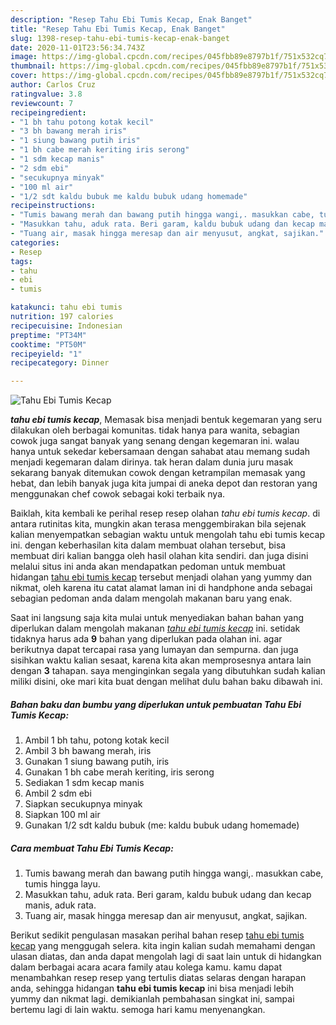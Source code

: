 ```yaml
---
description: "Resep Tahu Ebi Tumis Kecap, Enak Banget"
title: "Resep Tahu Ebi Tumis Kecap, Enak Banget"
slug: 1398-resep-tahu-ebi-tumis-kecap-enak-banget
date: 2020-11-01T23:56:34.743Z
image: https://img-global.cpcdn.com/recipes/045fbb89e8797b1f/751x532cq70/tahu-ebi-tumis-kecap-foto-resep-utama.jpg
thumbnail: https://img-global.cpcdn.com/recipes/045fbb89e8797b1f/751x532cq70/tahu-ebi-tumis-kecap-foto-resep-utama.jpg
cover: https://img-global.cpcdn.com/recipes/045fbb89e8797b1f/751x532cq70/tahu-ebi-tumis-kecap-foto-resep-utama.jpg
author: Carlos Cruz
ratingvalue: 3.8
reviewcount: 7
recipeingredient:
- "1 bh tahu potong kotak kecil"
- "3 bh bawang merah iris"
- "1 siung bawang putih iris"
- "1 bh cabe merah keriting iris serong"
- "1 sdm kecap manis"
- "2 sdm ebi"
- "secukupnya minyak"
- "100 ml air"
- "1/2 sdt kaldu bubuk me kaldu bubuk udang homemade"
recipeinstructions:
- "Tumis bawang merah dan bawang putih hingga wangi,. masukkan cabe, tumis hingga layu."
- "Masukkan tahu, aduk rata. Beri garam, kaldu bubuk udang dan kecap manis, aduk rata."
- "Tuang air, masak hingga meresap dan air menyusut, angkat, sajikan."
categories:
- Resep
tags:
- tahu
- ebi
- tumis

katakunci: tahu ebi tumis 
nutrition: 197 calories
recipecuisine: Indonesian
preptime: "PT34M"
cooktime: "PT50M"
recipeyield: "1"
recipecategory: Dinner

---
```



![Tahu Ebi Tumis Kecap](https://img-global.cpcdn.com/recipes/045fbb89e8797b1f/751x532cq70/tahu-ebi-tumis-kecap-foto-resep-utama.jpg)

<b><i>tahu ebi tumis kecap</i></b>, Memasak bisa menjadi bentuk kegemaran yang seru dilakukan oleh berbagai komunitas. tidak hanya para wanita, sebagian cowok juga sangat banyak yang senang dengan kegemaran ini. walau hanya untuk sekedar kebersamaan dengan sahabat atau memang sudah menjadi kegemaran dalam dirinya. tak heran dalam dunia juru masak sekarang banyak ditemukan cowok dengan ketrampilan memasak yang hebat, dan lebih banyak juga kita jumpai di aneka depot dan restoran yang menggunakan chef cowok sebagai koki terbaik nya.

Baiklah, kita kembali ke perihal resep resep olahan <i>tahu ebi tumis kecap</i>. di antara rutinitas kita, mungkin akan terasa menggembirakan bila sejenak kalian menyempatkan sebagian waktu untuk mengolah tahu ebi tumis kecap ini. dengan keberhasilan kita dalam membuat olahan tersebut, bisa membuat diri kalian bangga oleh hasil olahan kita sendiri. dan juga disini melalui situs ini anda akan mendapatkan pedoman untuk membuat hidangan <u>tahu ebi tumis kecap</u> tersebut menjadi olahan yang yummy dan nikmat, oleh karena itu catat alamat laman ini di handphone anda sebagai sebagian pedoman anda dalam mengolah makanan baru yang enak.




Saat ini langsung saja kita mulai untuk menyediakan bahan bahan yang diperlukan dalam mengolah makanan <u><i>tahu ebi tumis kecap</i></u> ini. setidak tidaknya harus ada <b>9</b> bahan yang diperlukan pada olahan ini. agar berikutnya dapat tercapai rasa yang lumayan dan sempurna. dan juga sisihkan waktu kalian sesaat, karena kita akan memprosesnya antara lain dengan <b>3</b> tahapan. saya menginginkan segala yang dibutuhkan sudah kalian miliki disini, oke mari kita buat dengan melihat dulu bahan baku dibawah ini.

<!--inarticleads1-->

##### Bahan baku dan bumbu yang diperlukan untuk pembuatan Tahu Ebi Tumis Kecap:

1. Ambil 1 bh tahu, potong kotak kecil
1. Ambil 3 bh bawang merah, iris
1. Gunakan 1 siung bawang putih, iris
1. Gunakan 1 bh cabe merah keriting, iris serong
1. Sediakan 1 sdm kecap manis
1. Ambil 2 sdm ebi
1. Siapkan secukupnya minyak
1. Siapkan 100 ml air
1. Gunakan 1/2 sdt kaldu bubuk (me: kaldu bubuk udang homemade)




<!--inarticleads2-->

##### Cara membuat Tahu Ebi Tumis Kecap:

1. Tumis bawang merah dan bawang putih hingga wangi,. masukkan cabe, tumis hingga layu.
1. Masukkan tahu, aduk rata. Beri garam, kaldu bubuk udang dan kecap manis, aduk rata.
1. Tuang air, masak hingga meresap dan air menyusut, angkat, sajikan.




Berikut sedikit pengulasan masakan perihal bahan resep <u>tahu ebi tumis kecap</u> yang menggugah selera. kita ingin kalian sudah memahami dengan ulasan diatas, dan anda dapat mengolah lagi di saat lain untuk di hidangkan dalam berbagai acara acara family atau kolega kamu. kamu dapat menambahkan resep resep yang tertulis diatas selaras dengan harapan anda, sehingga hidangan <b>tahu ebi tumis kecap</b> ini bisa menjadi lebih yummy dan nikmat lagi. demikianlah pembahasan singkat ini, sampai bertemu lagi di lain waktu. semoga hari kamu menyenangkan.
